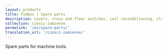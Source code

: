 ```yaml
---
layout: products
title: Fimbes | Spare parts
description: Levers, cross and floor switches, coil reconditioning, clutch discs
collection: czesci-zamienne
permalink: '/en/spare-parts/'
translation_url: '/czesci-zamienne/'
---
```

Spare parts for machine tools.